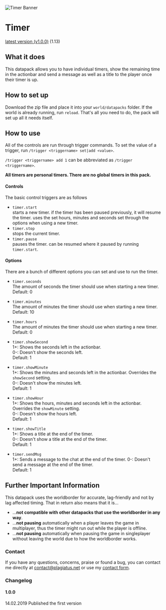 ![Timer Banner](https://raw.githubusercontent.com/Plagiatus/datapacks/master/timer/banner.png "Timer System")

# Timer

[latest version (v1.0.0)](https://github.com/Plagiatus/datapacks/raw/master/timer/timerv1.0.0.zip) (1.13)


## What it does

This datapack allows you to have individual timers, show the remaining time in the actionbar and send a message as well as a title to the player once their timer is up.

## How to set up

Download the zip file and place it into your `world/datapacks` folder. If the world is already running, run `reload`. That's all you need to do, the pack will set up all it needs itself.  

## How to use

All of the controls are run through trigger commands. To set the value of a trigger, run `/trigger <triggername> set|add <value>`.  

`/trigger <triggername> add 1` can be abbreviated as `/trigger <triggername>`.

**All timers are personal timers. There are no global timers in this pack.**

#### Controls
The basic control triggers are as follows

* `timer.start`  
starts a new timer. if the timer has been paused previously, it will resume the timer. uses the set hours, minutes and seconds set through the options when using a new timer.  
* `timer.stop`  
stops the current timer.  
*  `timer.pause`  
pauses the timer. can be resumed where it paused by running `timer.start`.


#### Options
There are a bunch of different options you can set and use to run the timer.

* `timer.seconds`  
The amount of seconds the timer should use when starting a new timer. Default: 0

* `timer.minutes`  
The amount of minutes the timer should use when starting a new timer. Default: 10

* `timer.hours`  
The amount of minutes the timer should use when starting a new timer. Default: 0

* `timer.showSecond`  
1+: Shows the seconds left in the actionbar.  
0-: Doesn't show the seconds left.  
Default: 1

* `timer.showMinute`  
1+: Shows the minutes and seconds left in the actionbar. Overrides the `showSecond` setting.  
0-: Doesn't show the minutes left.  
Default: 1

* `timer.showHour`  
1+: Shows the hours, minutes and seconds left in the actionbar. Overrides the `showMinute` setting.  
0-: Doesn't show the hours left.  
Default: 1

* `timer.showTitle`  
1+: Shows a title at the end of the timer.  
0-: Doesn't show a title at the end of the timer.  
Default: 1

* `timer.sendMsg`  
1+: Sends a message to the chat at the end of the timer.
0-: Doesn't send a message at the end of the timer.  
Default: 1


## Further Important Information

This datapack uses the worldborder for accurate, lag-friendly and not by lag affected timing. That in return also means that it is...

* ...**not compatible with other datapacks that use the worldborder in any way**.
* ...**not pausing** automatically when a player leaves the game in multiplayer, thus the timer might run out while the player is offline.
* ...**not pausing** automatically when pausing the game in singleplayer without leaving the world due to how the worldborder works.

### Contact

If you have any questions, concerns, praise or found a bug, you can contact me directly at [contact@plagiatus.net](mailto:contact@plagiatus.net) or use my [contact form](http://plagiatus.net/#contact).


### Changelog

#### 1.0.0

14.02.2019 Published the first version
